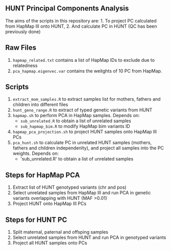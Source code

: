 ## HUNT Principal Components Analysis


The aims of the scripts in this repository are: 
	1. To project PC calculated from HapMap III onto HUNT,
	2. And calculate PC in HUNT (QC has been previously done)

## Raw Files
1. `hapmap_related.txt` contains a list of HapMap IDs to exclude due to relatedness
2. `pca_hapmap.eigenvec.var` contains the weitghts of 10 PC from HapMap. 


## Scripts
1. `extract_mom_samples.R` to extract samples list for mothers, fathers and children into different files
2. `hunt_geno_range.R` to extract of typed genetic variants from HUNT
3. `hapmap.sh` to perform PCA in HapMap samples. Depends on:
	- `sub_unrelated.R` to obtain a list of unrelated samples
	- `sub_hapmap_bim.R` to modify HapMap bim variants ID
4. `hapmap_pca_projection.sh` to project HUNT samples onto HapMap III PCs
5. `pca_hunt.sh` to calculate PC in unrelated HUNT samples (mothers, fathers and children independenlty), and project all samples into the PC weights. Depends on:
	- 'sub_unrelated.R' to obtain a list of unrelated samples



## Steps for HapMap PCA

1. Extract list of HUNT genotyped variants (chr and pos)
2. Select unrelated samples from HapMap III and run PCA in genetic variants overlapping with HUNT (MAF >0.01)
3. Project HUNT onto HapMap III PCs

## Steps for HUNT PC

1. Split maternal, paternal and offsping samples
2. Select unrelated samples from HUNT and run PCA in genotyped variants
3. Project all HUNT samples onto PCs




